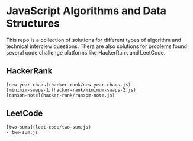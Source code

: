 # JavaScript Algorithms and Data Structures
This repo is a collection of solutions for different types of algorithm and technical interciew
questions. Thera are also solutions for problems found several code challenge platforms like HackerRank and LeetCode.

## HackerRank
	[new-year-chaos](hacker-rank/new-year-chaos.js)
	[minimim-swaps-1](hacker-rank/minimum-swaps-2.js)
	[ranson-note](hacker-rank/ransom-note.js)

## LeetCode
	[two-sums](leet-code/two-sum.js)
	- two-sum.js
